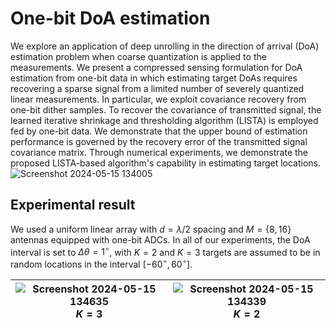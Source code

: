 # One-bit DoA estimation

 We explore an application of deep unrolling in the direction of arrival (DoA) estimation problem when  coarse quantization is applied to the measurements.
We present a  compressed sensing formulation  for DoA estimation from one-bit data in which estimating  target DoAs  requires recovering  a sparse signal from a limited number of severely quantized linear measurements. In particular, we exploit covariance recovery from one-bit dither samples. To recover the covariance of transmitted signal, the learned iterative shrinkage and thresholding algorithm (LISTA) is employed fed by one-bit data. We  demonstrate that the upper bound of estimation performance is governed by the recovery error of the transmitted signal covariance matrix.
Through numerical experiments, we demonstrate the proposed LISTA-based algorithm's capability in estimating target locations.
![Screenshot 2024-05-15 134005](https://github.com/TaraEsmaeilbeig/one_bit_DoA_estimation/assets/154453606/e201d42a-e8f1-47c6-8bfc-0f40263caba9)

## Experimental result

We used a uniform linear array with $d=\lambda/2$ spacing and $M=\{8,16\}$ antennas equipped with one-bit ADCs. In all of our experiments, the DoA interval is set to $\Delta \theta=1^{\circ}$, with $K=2$ and $K=3$ targets are assumed to be in random locations in the interval $[-60^{\circ},60^{\circ}]$. 




|![Screenshot 2024-05-15 134635](https://github.com/TaraEsmaeilbeig/one_bit_DoA_estimation/assets/154453606/65879b8c-b2c3-45af-9e95-e6a6e52d7fde)<br>$K=3$|![Screenshot 2024-05-15 134339](https://github.com/TaraEsmaeilbeig/one_bit_DoA_estimation/assets/154453606/82157b81-582c-42a5-ab27-c7d1b012798b)<br>$K=2$|
|:-:|:-:|
